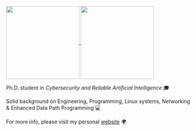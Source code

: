 <a href="https://github.com/anuraghazra/convoychat">
  <img align="center" src="https://github-readme-stats.vercel.app/api?username=s41m0n&theme=github_dark&show_icons=true&hide_border=true&count_private=true&include_all_commits=true" height="200"/>
</a>
<a href="https://github.com/anuraghazra/github-readme-stats">
  <img align="center" src="https://github-readme-stats.vercel.app/api/top-langs/?username=s41m0n&hide=html,javascript,typescript,php,css&theme=github_dark&langs_count=7" height="200"/>
</a>

Ph.D. student in *Cybersecurity and Reliable Artificial Intelligence* 🎓

Solid background on Engineering, Programming, Linux systems, Networking & Enhanced Data Path Programming 💻

For more info, please visit my personal [website](https://s41m0n.github.io) 🌍
